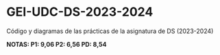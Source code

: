 # GEI-UDC-DS-2023-2024
Código y diagramas de las prácticas de la asignatura de DS (2023-2024)

**NOTAS:   P1: 9,06  P2: 6,56  PD: 8,54**
